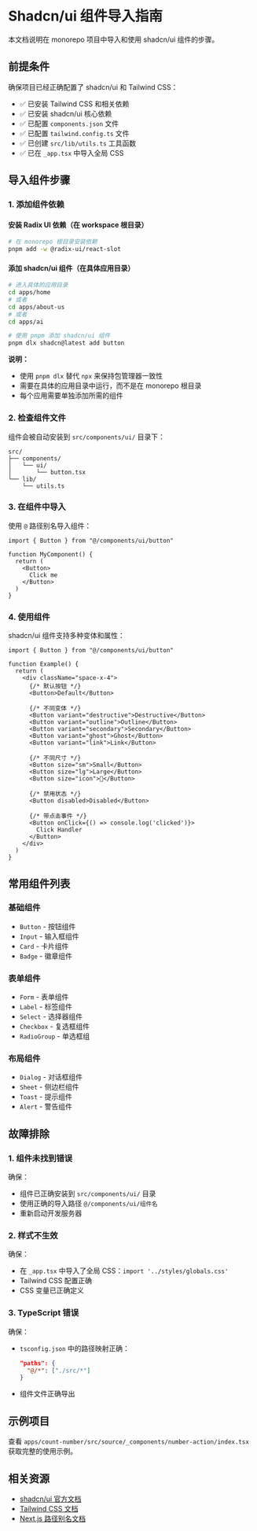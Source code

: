 # Shadcn/ui 组件导入指南

本文档说明在 monorepo 项目中导入和使用 shadcn/ui 组件的步骤。

## 前提条件

确保项目已经正确配置了 shadcn/ui 和 Tailwind CSS：

- ✅ 已安装 Tailwind CSS 和相关依赖
- ✅ 已安装 shadcn/ui 核心依赖
- ✅ 已配置 `components.json` 文件
- ✅ 已配置 `tailwind.config.ts` 文件
- ✅ 已创建 `src/lib/utils.ts` 工具函数
- ✅ 已在 `_app.tsx` 中导入全局 CSS

## 导入组件步骤

### 1. 添加组件依赖

#### 安装 Radix UI 依赖（在 workspace 根目录）

```bash
# 在 monorepo 根目录安装依赖
pnpm add -w @radix-ui/react-slot
```

#### 添加 shadcn/ui 组件（在具体应用目录）

```bash
# 进入具体的应用目录
cd apps/home
# 或者
cd apps/about-us  
# 或者
cd apps/ai

# 使用 pnpm 添加 shadcn/ui 组件
pnpm dlx shadcn@latest add button
```

**说明：**
- 使用 `pnpm dlx` 替代 `npx` 来保持包管理器一致性
- 需要在具体的应用目录中运行，而不是在 monorepo 根目录
- 每个应用需要单独添加所需的组件

### 2. 检查组件文件

组件会被自动安装到 `src/components/ui/` 目录下：

```
src/
├── components/
│   └── ui/
│       └── button.tsx
└── lib/
    └── utils.ts
```

### 3. 在组件中导入

使用 `@` 路径别名导入组件：

```tsx
import { Button } from "@/components/ui/button"

function MyComponent() {
  return (
    <Button>
      Click me
    </Button>
  )
}
```

### 4. 使用组件

shadcn/ui 组件支持多种变体和属性：

```tsx
import { Button } from "@/components/ui/button"

function Example() {
  return (
    <div className="space-x-4">
      {/* 默认按钮 */}
      <Button>Default</Button>
      
      {/* 不同变体 */}
      <Button variant="destructive">Destructive</Button>
      <Button variant="outline">Outline</Button>
      <Button variant="secondary">Secondary</Button>
      <Button variant="ghost">Ghost</Button>
      <Button variant="link">Link</Button>
      
      {/* 不同尺寸 */}
      <Button size="sm">Small</Button>
      <Button size="lg">Large</Button>
      <Button size="icon">🎨</Button>
      
      {/* 禁用状态 */}
      <Button disabled>Disabled</Button>
      
      {/* 带点击事件 */}
      <Button onClick={() => console.log('clicked')}>
        Click Handler
      </Button>
    </div>
  )
}
```

## 常用组件列表

### 基础组件
- `Button` - 按钮组件
- `Input` - 输入框组件
- `Card` - 卡片组件
- `Badge` - 徽章组件

### 表单组件
- `Form` - 表单组件
- `Label` - 标签组件
- `Select` - 选择器组件
- `Checkbox` - 复选框组件
- `RadioGroup` - 单选框组

### 布局组件
- `Dialog` - 对话框组件
- `Sheet` - 侧边栏组件
- `Toast` - 提示组件
- `Alert` - 警告组件

## 故障排除

### 1. 组件未找到错误

确保：
- 组件已正确安装到 `src/components/ui/` 目录
- 使用正确的导入路径 `@/components/ui/组件名`
- 重新启动开发服务器

### 2. 样式不生效

确保：
- 在 `_app.tsx` 中导入了全局 CSS：`import '../styles/globals.css'`
- Tailwind CSS 配置正确
- CSS 变量已正确定义

### 3. TypeScript 错误

确保：
- `tsconfig.json` 中的路径映射正确：
  ```json
  "paths": {
    "@/*": ["./src/*"]
  }
  ```
- 组件文件正确导出

## 示例项目

查看 `apps/count-number/src/source/_components/number-action/index.tsx` 获取完整的使用示例。

## 相关资源

- [shadcn/ui 官方文档](https://ui.shadcn.com/)
- [Tailwind CSS 文档](https://tailwindcss.com/docs)
- [Next.js 路径别名文档](https://nextjs.org/docs/advanced-features/compiler#path-alias)